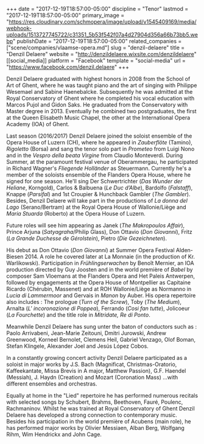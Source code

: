 +++
date = "2017-12-19T18:57:00-05:00"
discipline = "Tenor"
lastmod = "2017-12-19T18:57:00-05:00"
primary_image = "https://res.cloudinary.com/schmopera/image/upload/v1545409169/media/webhook-uploads/1513727745722/c31351_5b53f542f07a4d27904d356a66b73bb5.webp"
publishDate = "2017-12-19T18:57:00-05:00"
related_companies = ["scene/companies/vlaamse-opera.md"]
slug = "denzil-delaere"
title = "Denzil Delaere"
website = "http://denzildelaere.wixsite.com/denzildelaere"
[[social_media]]
platform = "Facebook"
template = "social-media"
url = "https://www.facebook.com/denzil.delaere"
+++

Denzil Delaere graduated with highest honors in 2008 from the School of Art of Ghent, where he was taught piano and the art of singing with Philippe Wesemael and Sabine Haenebalcke. Subsequently he was admitted at the Royal Conservatory of Ghent where he completed his vocal education with Marcos Pujol and Gidon Saks. He graduated from the Conservatory with Master degree in 2013. Eventually he combined two postgraduates, the first at the Queen Elisabeth Music Chapel, the other at the International Opera Academy (IOA) of Ghent.

Last season (2016/2017) Denzil Delaere joined the soloist ensemble of the Opera House of Luzern (CH), where he appeared in *Zauberflöte* (Tamino), *Rigoletto* (Borsa) and sang the tenor solo part in *Prometeo* from Luigi Nono and in the *Vespro della beata Virgine* from Claudio Monteverdi. During Summer, at the paramount festival venue of Oberammergau, he participated in Richard Wagner's *Fliegende Holländer* as Steuermann.
Currently he's a member of the soloists ensemble of the Flanders Opera House, where he signed for one season. He'll sing Der Schwertrichter (*Das Wunder der Heliane*, Korngold), Carlos & Balbuena (*Le Duc d’Albe*), Bardolfo (*Falstaff*), Knappe (*Parsifal*) and 1st Croupier & Hunchback Gambler (*The Gambler*). Besides, Denzil Delaere will take part in the productions of *La donna del Lago* (Serano/Bertram) at the Royal Opera House of Wallonie/Liège and *Maria Stuarda* (Roberto) at the Opera House of Luzern.

Future roles will see him appearing as Janek (*The Makropoulos Affair*), Prince Arjuna (*Satyagraha*/Philip Glass), Don Ottavio (*Don Giovanni*), Fritz (*La Grande Duchesse de Gérolstein*), Pietro (*Die Gezeichneten*).

His debut as Don Ottavio (*Don Giovanni*) at Summer Opera Festival Alden-Biesen 2014. A role he covered later at La Monnaie (in the production of Kr. Warlikowski). Participation in *Frühlingserwachen* by Benoît Mernier, an IOA production directed by Guy Joosten and in the world première of *Babel* by composer Sam Vloemans at the Flanders Opera and Het Paleis Antwerpen, followed by engagements at the Opera House of Montpellier as Capitaine Ricardo (Chérubin, Massenet) and at ROH Wallonie/Liège as Normanno in *Lucia di Lammermoor* and Gervais in *Manon* by Auber. His opera repertoire also includes : The prologue (*Turn of the Screw*), Toby (*The Medium*), Arnalta (*L' incoronazione di Poppea*), Ferrando (*Cosi fan tutte*), Jolicoeur (*La Fourchette*) and the title role in *Mitridate, Re di Ponto*.

Meanwhile Denzil Delaere has sung unter the baton of conductors such as : Paolo Arrivabeni, Jean-Marie Zeitouni, Dmitri Jurowski, Andrew Greenwood, Korneel Bernolet, Clemens Heil, Gabriel Venzago, Olof Boman, Stefan Klingele, Alexander Joel and Jesús López Cobos.
  
In a constantly growing concert activity Denzil Delaere participated as a soloist in major works by J.S. Bach (Magnificat, Christmas-Oratorio, Kaffeekantate, Missa Brevis in A major, Matthew Passion), G.F. Haendel (Messiah), J. Haydn (Creation) and Mozart (Coronation Mass) ...with different ensembles and orchestras.

Equally at home in the "Lied" repertoire he has performed numerous recitals with selected songs by Schubert, Brahms, Beethoven, Fauré, Poulenc, Rachmaninov. Whilst he was trained at Royal Conservatory of Ghent Denzil Delaere has developed a strong  connection to contemporary music. Besides his participation in the world première of Acubens (main role), he has performed major works by Olivier Messiaen, Alban Berg, Wolfgang Rihm, Wim Hendrickx and John Cage.
